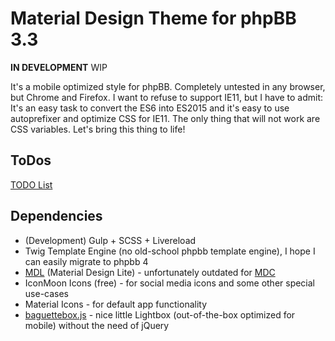 # Material Design Theme for phpBB 3.3

**IN DEVELOPMENT** WIP

It's a mobile optimized style for phpBB. Completely untested in any browser, but Chrome and Firefox. I want to refuse to support IE11, but I have to admit: It's an easy task to convert the ES6 into ES2015 and it's easy to use autoprefixer and optimize CSS for IE11. The only thing that will not work are CSS variables. Let's bring this thing to life!

## ToDos 

[TODO List](TODO.md)

## Dependencies

- (Development) Gulp + SCSS + Livereload
- Twig Template Engine (no old-school phpbb template engine), I hope I can easily migrate to phpbb 4
- [MDL](https://getmdl.io) (Material Design Lite) - unfortunately outdated for [MDC](https://github.com/material-components/material-components-web/blob/master/docs/migrating-from-mdl.md)
- IconMoon Icons (free) - for social media icons and some other special use-cases
- Material Icons - for default app functionality
- [baguettebox.js](https://feimosi.github.io/baguetteBox.js/) - nice little Lightbox (out-of-the-box optimized for mobile) without the need of jQuery

